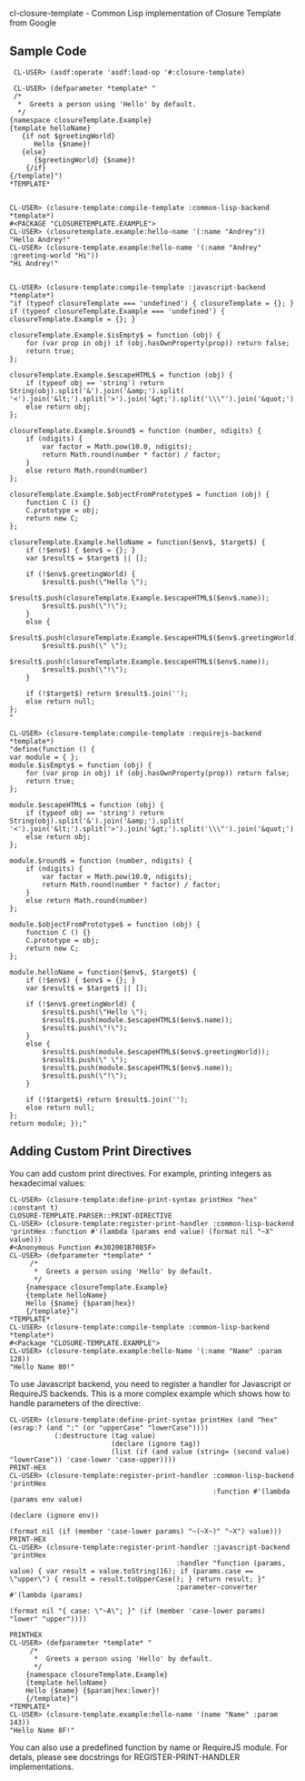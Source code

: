 cl-closure-template - Common Lisp implementation of Closure Template from Google

Sample Code
-------------------------
     CL-USER> (asdf:operate 'asdf:load-op '#:closure-template)

     CL-USER> (defparameter *template* "
     /*
      *  Greets a person using 'Hello' by default.
      */
    {namespace closureTemplate.Example}
    {template helloName}
       {if not $greetingWorld}
          Hello {$name}!
       {else}
          {$greetingWorld} {$name}!
        {/if}
    {/template}")
    *TEMPLATE*
   
   
    CL-USER> (closure-template:compile-template :common-lisp-backend *template*)
    #<PACKAGE "CLOSURETEMPLATE.EXAMPLE">
    CL-USER> (closuretemplate.example:hello-name '(:name "Andrey"))
    "Hello Andrey!"
    CL-USER> (closure-template.example:hello-name '(:name "Andrey" :greeting-world "Hi"))
    "Hi Andrey!"
    
    
    CL-USER> (closure-template:compile-template :javascript-backend *template*)
    "if (typeof closureTemplate === 'undefined') { closureTemplate = {}; }
    if (typeof closureTemplate.Example === 'undefined') { closureTemplate.Example = {}; }
    
    closureTemplate.Example.$isEmpty$ = function (obj) {
        for (var prop in obj) if (obj.hasOwnProperty(prop)) return false;
        return true;
    };
    
    closureTemplate.Example.$escapeHTML$ = function (obj) {
        if (typeof obj == 'string') return String(obj).split('&').join('&amp;').split( '<').join('&lt;').split('>').join('&gt;').split('\\\"').join('&quot;').split('\\'').join('&#039;');
        else return obj;
    };
    
    closureTemplate.Example.$round$ = function (number, ndigits) {
        if (ndigits) {
            var factor = Math.pow(10.0, ndigits);
            return Math.round(number * factor) / factor;
        }
        else return Math.round(number)
    };
    
    closureTemplate.Example.$objectFromPrototype$ = function (obj) {
        function C () {}
        C.prototype = obj;
        return new C;
    };
    
    closureTemplate.Example.helloName = function($env$, $target$) {
        if (!$env$) { $env$ = {}; }
        var $result$ = $target$ || [];
    
        if (!$env$.greetingWorld) {
            $result$.push(\"Hello \");
            $result$.push(closureTemplate.Example.$escapeHTML$($env$.name));
            $result$.push(\"!\");
        }
        else {
            $result$.push(closureTemplate.Example.$escapeHTML$($env$.greetingWorld));
            $result$.push(\" \");
            $result$.push(closureTemplate.Example.$escapeHTML$($env$.name));
            $result$.push(\"!\");
        }
    
        if (!$target$) return $result$.join('');
        else return null;
    };
    "

    CL-USER> (closure-template:compile-template :requirejs-backend *template*)
    "define(function () {
    var module = { };
    module.$isEmpty$ = function (obj) {
        for (var prop in obj) if (obj.hasOwnProperty(prop)) return false;
        return true;
    };
    
    module.$escapeHTML$ = function (obj) {
        if (typeof obj == 'string') return String(obj).split('&').join('&amp;').split( '<').join('&lt;').split('>').join('&gt;').split('\\\"').join('&quot;').split('\\'').join('&#039;');
        else return obj;
    };
    
    module.$round$ = function (number, ndigits) {
        if (ndigits) {
            var factor = Math.pow(10.0, ndigits);
            return Math.round(number * factor) / factor;
        }
        else return Math.round(number)
    };
    
    module.$objectFromPrototype$ = function (obj) {
        function C () {}
        C.prototype = obj;
        return new C;
    };
    
    module.helloName = function($env$, $target$) {
        if (!$env$) { $env$ = {}; }
        var $result$ = $target$ || [];
    
        if (!$env$.greetingWorld) {
            $result$.push(\"Hello \");
            $result$.push(module.$escapeHTML$($env$.name));
            $result$.push(\"!\");
        }
        else {
            $result$.push(module.$escapeHTML$($env$.greetingWorld));
            $result$.push(\" \");
            $result$.push(module.$escapeHTML$($env$.name));
            $result$.push(\"!\");
        }
    
        if (!$target$) return $result$.join('');
        else return null;
    };
    return module; });"

Adding Custom Print Directives
------------------------------

You can add custom print directives. For example, printing integers as
hexadecimal values:

    CL-USER> (closure-template:define-print-syntax printHex "hex" :constant t) 
    CLOSURE-TEMPLATE.PARSER::PRINT-DIRECTIVE
    CL-USER> (closure-template:register-print-handler :common-lisp-backend 'printHex :function #'(lambda (params end value) (format nil "~X" value)))
    #<Anonymous Function #x302001B7085F>
    CL-USER> (defparameter *template* "
         /*
          *  Greets a person using 'Hello' by default.
          */
        {namespace closureTemplate.Example}
        {template helloName}
        Hello {$name} {$param|hex}!
        {/template}")
    *TEMPLATE*
    CL-USER> (closure-template:compile-template :common-lisp-backend *template*)
    #<Package "CLOSURE-TEMPLATE.EXAMPLE">
    CL-USER> (closure-template.example:hello-Name '(:name "Name" :param 128))
    "Hello Name 80!"

To use Javascript backend, you need to register a handler for Javascript or
RequireJS backends. This is a more complex example which shows how to handle
parameters of the directive:

    CL-USER> (closure-template:define-print-syntax printHex (and "hex" (esrap:? (and ":" (or "upperCase" "lowerCase"))))
               (:destructure (tag value)
                             (declare (ignore tag))
                             (list (if (and value (string= (second value) "lowerCase")) 'case-lower 'case-upper))))
    PRINT-HEX
    CL-USER> (closure-template:register-print-handler :common-lisp-backend 'printHex
                                                      :function #'(lambda (params env value)
                                                                    (declare (ignore env))
                                                                    (format nil (if (member 'case-lower params) "~(~X~)" "~X") value)))
    PRINT-HEX
    CL-USER> (closure-template:register-print-handler :javascript-backend 'printHex
                                             :handler "function (params, value) { var result = value.toString(16); if (params.case == \"upper\") { result = result.toUpperCase(); } return result; }"
                                             :parameter-converter #'(lambda (params)
                                                                      (format nil "{ case: \"~A\"; }" (if (member 'case-lower params) "lower" "upper"))))
    
    PRINTHEX
    CL-USER> (defparameter *template* "
         /*
          *  Greets a person using 'Hello' by default.
          */
        {namespace closureTemplate.Example}
        {template helloName}
        Hello {$name} {$param|hex:lower}!
        {/template}")
    *TEMPLATE*
    CL-USER> (closure-template.example:hello-name '(name "Name" :param 143))
    "Hello Name 8F!"

You can also use a predefined function by name or RequireJS module. 
For detals, please see docstrings for REGISTER-PRINT-HANDLER implementations.

